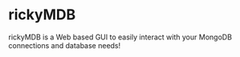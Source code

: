 # rickyMDB
rickyMDB is a Web based GUI to easily interact with your MongoDB connections and database needs!
